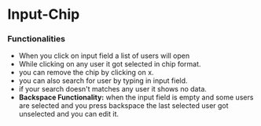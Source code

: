 # Input-Chip

### Functionalities

- When you click on input field a list of users will open
- While clicking on any user it got selected in chip format.
- you can remove the chip by clicking on x.
- you can also search for user by typing in input field.
- if your search doesn't matches any user it shows no data.
- **Backspace Functionality:** when the input field is empty and some users are selected and you press backspace the last selected user got unselected and you can edit it.
